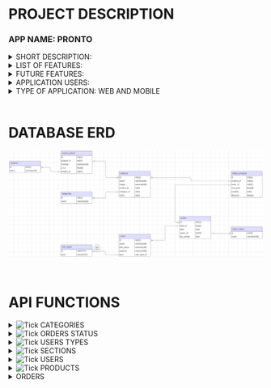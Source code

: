 # PROJECT DESCRIPTION
### APP NAME: PRONTO
<details>
    <summary>SHORT DESCRIPTION:</summary>

Streamlined E-commerce for a small Italian restaurant.

This project is intended to simplify web management for non-tech-savvy owners and managers, enabling effortless updates to products and prices. This solution amplifies online visibility, attracting new customers and fostering loyalty among existing ones.
</details>
<details>
    <summary>LIST OF FEATURES:</summary>

1. **TECH STACK:**
    * ***MySQL database:*** Centralized storage for business information.
    * ***NodeJS API:*** using Express and Sequelize for effective communication with internal and external services or applications.
    * ***HTML Website:*** SEO-optimized platform for web presence and customer acquisition.
    * ***IONIC / Angular Web-App:*** Enhances customer loyalty and streamlines business processes.
2. **FUNCTIONALITY:**
    * ***User Management:*** Facilitates the creation, retrieval, updating, and deletion (CRUD) of users with essential details, user types (admin, employee, customer), and login credentials.
    * ***Product Management:*** Enables CRUD operations for products, incorporating categories, prices, and images. This functionality is integral for website construction and empowers customers to place orders. Integration of a camera plugin ensures seamless updating of product images.
    * ***Order Management:*** Streamlines CRUD processes for orders, encompassing vital information for users placing orders, employees tracking them, and admins generating insightful reports."
</details>
<details>
    <summary>FUTURE FEATURES:</summary>

1. Online Payment Integration.
2. Customer point rewards and redemption in-store or online.
3. Push notifications.
4. Automatic/Scheduled Reports.
5. New customizations for the website.
</details>
<details>
    <summary>APPLICATION USERS:</summary>

1. ***Admins:*** Full access to every feature.
2. ***Employees:*** Customer-level acces and limited management access.
3. ***Customers:*** Access limited to website navigation and own orders.
</details>
<details>
    <summary>TYPE OF APPLICATION: WEB AND MOBILE</summary>

1. ***Website:*** HTML, SCSS and Bootstrap to improve SEO.
2. ***Ionic / Angular:*** Cross-platform APP for customers and internal management.
</details>

<br>

# DATABASE ERD
![Database ERD - V1.0](images/ERD-v1.jpg)  

<br>

# API FUNCTIONS
<details>
    <summary> <img src="https://icon-library.com/images/done-icon/done-icon-5.jpg" alt="Tick" width="14" /> CATEGORIES</summary>
    
|METHOD|ROUTE|PARAMS|OPTIONAL<br>PARAMS|FUNCTION|DESCRIPTION|
|---|---|---|---|---|---|
|GET|/categories|||`getAllCategories`|Returns all categories|
|GET|/categories/:categoryId|||`getCategory`|Returns one category|
|POST|/categories|{<br>&nbsp;&nbsp;&nbsp;&nbsp;&nbsp;name:string<br>}||`newCategory`|Creates a new category and returns it|
|PUT|/categories/:categoryId|{<br>&nbsp;&nbsp;&nbsp;&nbsp;&nbsp;name:string<br>}||`updateCategory`|Updates the name of a category|
|DELETE|/categories/:categoryId|||`deleteCategory`|Deletes a category|
</details>

<details>
    <summary> <img src="https://icon-library.com/images/done-icon/done-icon-5.jpg" alt="Tick" width="14" /> ORDERS STATUS</summary>
    
|METHOD|ROUTE|PARAMS|OPTIONAL<br>PARAMS|FUNCTION|DESCRIPTION|
|---|---|---|---|---|---|
|GET|/ordersstatus|||`getAllStatus`|Returns all status for the orders|
|GET|/ordersstatus/:ordersstatusId|||`getStatus`|Returns one status|
|POST|/ordersstatus|{<br>&nbsp;&nbsp;&nbsp;&nbsp;&nbsp;name:string<br>}||`newStatus`|Creates a new order status and returns it|
|PUT|/ordersstatus/:ordersstatusId|{<br>&nbsp;&nbsp;&nbsp;&nbsp;&nbsp;name:string<br>}||`updateStatus`|Updates the name of an order status|
|DELETE|/ordersstatus/:ordersstatusId|||`deleteStatus`|Deletes an order status|
</details>

<details>
    <summary> <img src="https://icon-library.com/images/done-icon/done-icon-5.jpg" alt="Tick" width="14" /> USERS TYPES</summary>
    
|METHOD|ROUTE|PARAMS|OPTIONAL<br>PARAMS|FUNCTION|DESCRIPTION|
|---|---|---|---|---|---|
|GET|/usertypes|||`getAllUserTypes`|Returns all available user's type|
|GET|/usertypes/:usertypesId|||`getUserType`|Returns one user type|
</details>

<details>
    <summary> <img src="https://icon-library.com/images/done-icon/done-icon-5.jpg" alt="Tick" width="14" /> SECTIONS</summary>
    
|METHOD|ROUTE|PARAMS|OPTIONAL<br>PARAMS|FUNCTION|DESCRIPTION|
|---|---|---|---|---|---|
|GET|/sections|||`getAllSections`|Returns all the sections|
|GET|/sections/:sectionId|||`getSection`|Returns one section|
|POST|/sections|{<br>&nbsp;&nbsp;&nbsp;&nbsp;&nbsp;name:string,<br>&nbsp;&nbsp;&nbsp;&nbsp;&nbsp;web:string<br>}||`newSection`|Creates a new section|
|PUT|/sections/:sectionId||{<br>&nbsp;&nbsp;&nbsp;&nbsp;&nbsp;name:string,<br>&nbsp;&nbsp;&nbsp;&nbsp;&nbsp;web:string<br>}|`updateSection`|Updates the section according to the given params|
|DELETE|/sections/:sectionId|||`deleteSection`|Deletes one section|
</details>

<details>
    <summary> <img src="https://icon-library.com/images/done-icon/done-icon-5.jpg" alt="Tick" width="14" /> USERS</summary>
    
|METHOD|ROUTE|PARAMS|OPTIONAL<br>PARAMS|FUNCTION|DESCRIPTION|
|---|---|---|---|---|---|
|GET|/users||{<br>&nbsp;&nbsp;&nbsp;&nbsp;&nbsp;type: integer, <br>&nbsp;&nbsp;&nbsp;&nbsp;&nbsp;name: string, <br>&nbsp;&nbsp;&nbsp;&nbsp;&nbsp;lastName:string, <br>&nbsp;&nbsp;&nbsp;&nbsp;&nbsp;email:string, <br>&nbsp;&nbsp;&nbsp;&nbsp;&nbsp;address:string<br>}|`getAllUsers`|Returns all users with optional filters|
|POST|/users|{<br>&nbsp;&nbsp;&nbsp;&nbsp;&nbsp;type:integer,<br>&nbsp;&nbsp;&nbsp;&nbsp;&nbsp;name:string,<br>&nbsp;&nbsp;&nbsp;&nbsp;&nbsp;lastName:string,<br>&nbsp;&nbsp;&nbsp;&nbsp;&nbsp;email:string, <br>&nbsp;&nbsp;&nbsp;&nbsp;&nbsp;address:string<br>}||`newUser`|Creates a new user in the database and returns the user|
|GET|/users/:userId|||`getUser`|Returns one user with its usertype|
|PUT|/users/:userId||{<br>&nbsp;&nbsp;&nbsp;&nbsp;&nbsp;type:integer,<br>&nbsp;&nbsp;&nbsp;&nbsp;&nbsp;name: string,<br>&nbsp;&nbsp;&nbsp;&nbsp;&nbsp;lastName:string,<br>&nbsp;&nbsp;&nbsp;&nbsp;&nbsp;email:string,<br>&nbsp;&nbsp;&nbsp;&nbsp;&nbsp;address:string<br>}|`updateUser`|Updates user with the given params, leaving the rest as it was|
</details>

<details>
    <summary> <img src="https://icon-library.com/images/done-icon/done-icon-5.jpg" alt="Tick" width="14" /> PRODUCTS</summary>
    
|METHOD|ROUTE|PARAMS|OPTIONAL<br>PARAMS|FUNCTION|DESCRIPTION|
|---|---|---|---|---|---|
|GET|/products||{<br>&nbsp;&nbsp;&nbsp;&nbsp;&nbsp;name:string,<br>&nbsp;&nbsp;&nbsp;&nbsp;&nbsp;categoryId:integer,<br>&nbsp;&nbsp;&nbsp;&nbsp;&nbsp;order:string<br>}|`getAllProducts`|Returns all the products with its corresponding category and prices with its sections. Optional parameters are to determine filters and ordering|
|GET|/products/:productId|||`getProduct`|Returns one product with its corresponding category and prices with its sections|
|POST|/products|{<br>&nbsp;&nbsp;&nbsp;&nbsp;&nbsp;name:string,<br>&nbsp;&nbsp;&nbsp;&nbsp;&nbsp;categoryId:integer<br>}|{<br>&nbsp;&nbsp;&nbsp;&nbsp;&nbsp;image:string,<br>&nbsp;&nbsp;&nbsp;&nbsp;&nbsp;order:integer,<br>&nbsp;&nbsp;&nbsp;&nbsp;&nbsp;prices:{<br>&nbsp;&nbsp;&nbsp;&nbsp;&nbsp;&nbsp;&nbsp;&nbsp;&nbsp;&nbsp;price:float,<br>&nbsp;&nbsp;&nbsp;&nbsp;&nbsp;&nbsp;&nbsp;&nbsp;&nbsp;&nbsp;sectionId:integer,<br>&nbsp;&nbsp;&nbsp;&nbsp;&nbsp;&nbsp;&nbsp;&nbsp;&nbsp;&nbsp;concept:string<br>&nbsp;&nbsp;&nbsp;&nbsp;&nbsp;}<br>}|`newProduct`|Creates a product. image:default.jpg, order:0 are passed as default values|
|PUT|/products/:productId||{<br>&nbsp;&nbsp;&nbsp;&nbsp;&nbsp;name:string,<br>&nbsp;&nbsp;&nbsp;&nbsp;&nbsp;categoryId:integer,<br>&nbsp;&nbsp;&nbsp;&nbsp;&nbsp;image:string,<br>&nbsp;&nbsp;&nbsp;&nbsp;&nbsp;order:integer<br>}|`updateProduct`|Updates the product with the given params, leaving the rest as it was|
|DELETE|/products/:productId|||`deleteProduct`|Deletes the product and its prices from productsprices|
|POST|/products/prices/:productId|{<br>&nbsp;&nbsp;&nbsp;&nbsp;&nbsp;price:float,<br>&nbsp;&nbsp;&nbsp;&nbsp;&nbsp;sectionId:integer<br>}|{<br>&nbsp;&nbsp;&nbsp;&nbsp;&nbsp;concept:string<br>}|`newPrice`|Creates a new price for a product in a determined section. Optional set a concept for that price.|
|PUT|/products/prices/:productpriceId||{<br>&nbsp;&nbsp;&nbsp;&nbsp;&nbsp;price:float,<br>&nbsp;&nbsp;&nbsp;&nbsp;&nbsp;sectionId:integer,<br>&nbsp;&nbsp;&nbsp;&nbsp;&nbsp;concept:string<br>}|`updatePrice`|Updates the price for a product by its ID in productprices|
|DELETE|/products/prices/:productpriceId|||`deletePrice`|Deletes the corresponding productprice item|
</details>

<details>
    <summary>ORDERS</summary>
    
|METHOD|ROUTE|PARAMS|OPTIONAL<br>PARAMS|FUNCTION|DESCRIPTION|
|---|---|---|---|---|---|
|GET|/orders||{<br>&nbsp;&nbsp;&nbsp;&nbsp;&nbsp;date_from:date,<br>&nbsp;&nbsp;&nbsp;&nbsp;&nbsp;date_to:date,<br>&nbsp;&nbsp;&nbsp;&nbsp;&nbsp;userId:integer,<br>&nbsp;&nbsp;&nbsp;&nbsp;&nbsp;ordersstatusesId:integer<br>}|`getAllOrders`|Returns all the orders with its users and products. Optional params for filters and order|
|GET|/orders/:orderId|||`getOrder`|Returns one order with its user and products|
|POST|/orders|{<br>&nbsp;&nbsp;&nbsp;&nbsp;&nbsp;userId:integer<br>}|{<br>&nbsp;&nbsp;&nbsp;&nbsp;&nbsp;ordersstatusesId:integer,<br>&nbsp;&nbsp;&nbsp;&nbsp;&nbsp;createdAt:date,<br>&nbsp;&nbsp;&nbsp;&nbsp;&nbsp;updatedAt:date<br>}|`newOrder`|Creates an order. ordersstatusesId:1, createdAt:NOW(), updatedAt:NOW() are default values|
|PUT|/orders/:orderId||{<br>&nbsp;&nbsp;&nbsp;&nbsp;&nbsp;userId:integer,<br>&nbsp;&nbsp;&nbsp;&nbsp;&nbsp;ordersstatusesId:integer,<br>&nbsp;&nbsp;&nbsp;&nbsp;&nbsp;createdAt:date,<br>&nbsp;&nbsp;&nbsp;&nbsp;&nbsp;updatedAt:date<br>}|`updateFullOrder`|Only for the admins, for very parcticular cases|
|PATCH|/orders/:orderId|{<br>&nbsp;&nbsp;&nbsp;&nbsp;&nbsp;ordersstatusesId:integer<br>}||`updateOrderStatus`|Updates the order status. field updatedAt by defauls changes to NOW()|
|DELETE|/orders/:orderId|||`deleteOrder`|Deletes an order and the related ordersproducts|
|GET|/orders/products/:orderId|||`getOrderProducts`|Returns only the products for an order|
|POST|/orders/products/:orderId|{<br>&nbsp;&nbsp;&nbsp;&nbsp;&nbsp;productId:integer,<br>&nbsp;&nbsp;&nbsp;&nbsp;&nbsp;quantity:float<br>}||`newOrderProduct`|Adds a new product to the order with its quantity. The rest of the fields in ordersproducts are filled with the current product information|
|PATCH|/orders/products/:orderproductId|{<br>&nbsp;&nbsp;&nbsp;&nbsp;&nbsp;quantity:float<br>}||`updateOrderProductQuantity`|Updates only the quantity for a product related to an order|
|DELETE|/orders/products/:orderproductId|||`deleteOrderProduct`|Removes a product from an order|
</details>
